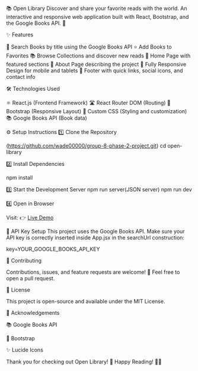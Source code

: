 📚 Open Library
Discover and share your favorite reads with the world.
An interactive and responsive web application built with React, Bootstrap, and the Google Books API. 🚀

  ✨ Features
      
🔎 Search Books by title using the Google Books API
⭐ Add Books to Favorites
📚 Browse Collections and discover new reads
🏡 Home Page with featured sections
📖 About Page describing the project
📱 Fully Responsive Design for mobile and tablets
🔗 Footer with quick links, social icons, and contact info

  🛠️ Technologies Used
  
⚛️ React.js (Frontend Framework)
🛣️ React Router DOM (Routing)
🎨 Bootstrap (Responsive Layout)
🎨 Custom CSS (Styling and customization)
📚 Google Books API (Book data)

  ⚙️ Setup Instructions
  1️⃣ Clone the Repository

(https://github.com/wade00000/group-8-phase-2-project.git)
cd open-library
  
  2️⃣ Install Dependencies

npm install

  3️⃣ Start the Development Server
npm run server(JSON server)
npm run dev

  4️⃣ Open in Browser

Visit: 👉 [Live Demo](https://open-library-seven.vercel.app/)

  🔑 API Key Setup
This project uses the Google Books API.
Make sure your API key is correctly inserted inside App.jsx in the searchUrl construction:

key=YOUR_GOOGLE_BOOKS_API_KEY

  🤝 Contributing

Contributions, issues, and feature requests are welcome! 🎉
Feel free to open a pull request.

  📜 License

This project is open-source and available under the MIT License.

  🙏 Acknowledgements

📚 Google Books API

🎨 Bootstrap

✨ Lucide Icons

Thank you for checking out Open Library! 🌟
Happy Reading! 📖✨

